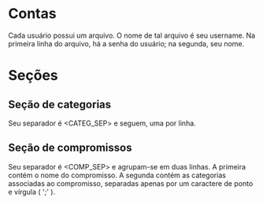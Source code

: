 # Contas
Cada usuário possui um arquivo. O nome de tal arquivo é seu username.
Na primeira linha do arquivo, há a senha do usuário; na segunda, seu nome.

# Seções

## Seção de categorias
Seu separador é <CATEG_SEP> e seguem, uma por linha.

## Seção de compromissos
Seu separador é <COMP_SEP> e agrupam-se em duas linhas.
A primeira contém o nome do compromisso.
A segunda contém as categorias associadas ao compromisso, separadas apenas por um caractere de ponto e vírgula ( ';' ).